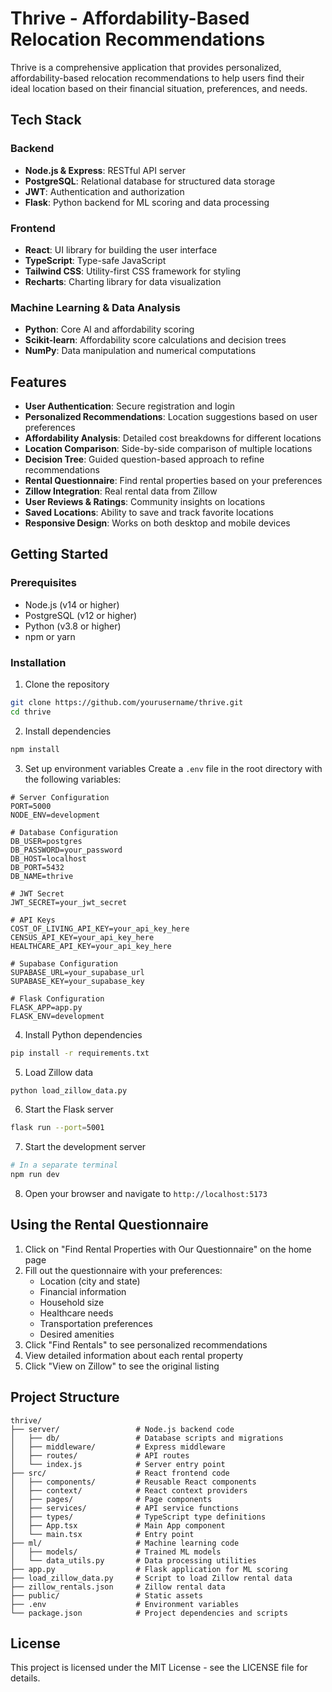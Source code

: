 # Thrive - Affordability-Based Relocation Recommendations

Thrive is a comprehensive application that provides personalized, affordability-based relocation recommendations to help users find their ideal location based on their financial situation, preferences, and needs.

## Tech Stack

### Backend
- **Node.js & Express**: RESTful API server
- **PostgreSQL**: Relational database for structured data storage
- **JWT**: Authentication and authorization
- **Flask**: Python backend for ML scoring and data processing

### Frontend
- **React**: UI library for building the user interface
- **TypeScript**: Type-safe JavaScript
- **Tailwind CSS**: Utility-first CSS framework for styling
- **Recharts**: Charting library for data visualization

### Machine Learning & Data Analysis
- **Python**: Core AI and affordability scoring
- **Scikit-learn**: Affordability score calculations and decision trees
- **NumPy**: Data manipulation and numerical computations

## Features

- **User Authentication**: Secure registration and login
- **Personalized Recommendations**: Location suggestions based on user preferences
- **Affordability Analysis**: Detailed cost breakdowns for different locations
- **Location Comparison**: Side-by-side comparison of multiple locations
- **Decision Tree**: Guided question-based approach to refine recommendations
- **Rental Questionnaire**: Find rental properties based on your preferences
- **Zillow Integration**: Real rental data from Zillow
- **User Reviews & Ratings**: Community insights on locations
- **Saved Locations**: Ability to save and track favorite locations
- **Responsive Design**: Works on both desktop and mobile devices

## Getting Started

### Prerequisites
- Node.js (v14 or higher)
- PostgreSQL (v12 or higher)
- Python (v3.8 or higher)
- npm or yarn

### Installation

1. Clone the repository
```bash
git clone https://github.com/yourusername/thrive.git
cd thrive
```

2. Install dependencies
```bash
npm install
```

3. Set up environment variables
Create a `.env` file in the root directory with the following variables:
```
# Server Configuration
PORT=5000
NODE_ENV=development

# Database Configuration
DB_USER=postgres
DB_PASSWORD=your_password
DB_HOST=localhost
DB_PORT=5432
DB_NAME=thrive

# JWT Secret
JWT_SECRET=your_jwt_secret

# API Keys
COST_OF_LIVING_API_KEY=your_api_key_here
CENSUS_API_KEY=your_api_key_here
HEALTHCARE_API_KEY=your_api_key_here

# Supabase Configuration
SUPABASE_URL=your_supabase_url
SUPABASE_KEY=your_supabase_key

# Flask Configuration
FLASK_APP=app.py
FLASK_ENV=development
```

4. Install Python dependencies
```bash
pip install -r requirements.txt
```

5. Load Zillow data
```bash
python load_zillow_data.py
```

6. Start the Flask server
```bash
flask run --port=5001
```

7. Start the development server
```bash
# In a separate terminal
npm run dev
```

8. Open your browser and navigate to `http://localhost:5173`

## Using the Rental Questionnaire

1. Click on "Find Rental Properties with Our Questionnaire" on the home page
2. Fill out the questionnaire with your preferences:
   - Location (city and state)
   - Financial information
   - Household size
   - Healthcare needs
   - Transportation preferences
   - Desired amenities
3. Click "Find Rentals" to see personalized recommendations
4. View detailed information about each rental property
5. Click "View on Zillow" to see the original listing

## Project Structure

```
thrive/
├── server/                 # Node.js backend code
│   ├── db/                 # Database scripts and migrations
│   ├── middleware/         # Express middleware
│   ├── routes/             # API routes
│   └── index.js            # Server entry point
├── src/                    # React frontend code
│   ├── components/         # Reusable React components
│   ├── context/            # React context providers
│   ├── pages/              # Page components
│   ├── services/           # API service functions
│   ├── types/              # TypeScript type definitions
│   ├── App.tsx             # Main App component
│   └── main.tsx            # Entry point
├── ml/                     # Machine learning code
│   ├── models/             # Trained ML models
│   └── data_utils.py       # Data processing utilities
├── app.py                  # Flask application for ML scoring
├── load_zillow_data.py     # Script to load Zillow rental data
├── zillow_rentals.json     # Zillow rental data
├── public/                 # Static assets
├── .env                    # Environment variables
└── package.json            # Project dependencies and scripts
```

## License

This project is licensed under the MIT License - see the LICENSE file for details.